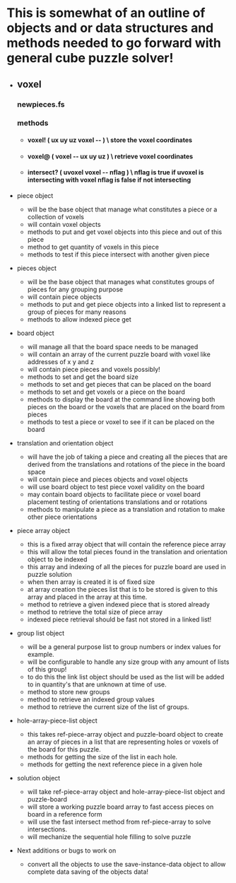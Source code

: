 # This is somewhat of an outline of objects and or data structures and methods needed to go forward with general cube puzzle solver!

* ## voxel  
  ### newpieces.fs
  ### methods
    * #### voxel!      ( ux uy uz voxel -- ) \ store the voxel coordinates
    * #### voxel@      ( voxel -- ux uy uz ) \ retrieve voxel coordinates
    * #### intersect?  ( uvoxel voxel -- nflag ) \ nflag is true if uvoxel is intersecting with voxel nflag is false if not intersecting

* piece object
  * will be the base object that manage what constitutes a piece or a collection of voxels
  * will contain voxel objects
  * methods to put and get voxel objects into this piece and out of this piece
  * method to get quantity of voxels in this piece
  * methods to test if this piece intersect with another given piece

* pieces object
  * will be the base object that manages what constitutes groups of pieces for any grouping purpose
  * will contain piece objects
  * methods to put and get piece objects into a linked list to represent a group of pieces for many reasons
  * methods to allow indexed piece get

* board object
  * will manage all that the board space needs to be managed
  * will contain an array of the current puzzle board with voxel like addresses of x y and z
  * will contain piece pieces and voxels possibly!
  * methods to set and get the board size
  * methods to set and get pieces that can be placed on the board
  * methods to set and get voxels or a piece on the board
  * methods to display the board at the command line showing both pieces on the board or the voxels that are placed on the board from pieces
  * methods to test a piece or voxel to see if it can be placed on the board

* translation and orientation object
  * will have the job of taking a piece and creating all the pieces that are derived from the translations and rotations of the piece in the board space
  * will contain piece and pieces objects and voxel objects
  * will use board object to test piece voxel validity on the board
  * may contain board objects to facilitate piece or voxel board placement testing of orientations translations and or rotations
  * methods to manipulate a piece as a translation and rotation to make other piece orientations

* piece array object
  * this is a fixed array object that will contain the reference piece array
  * this will allow the total pieces found in the translation and orientation object to be indexed
  * this array and indexing of all the pieces for puzzle board are used in puzzle solution
  * when then array is created it is of fixed size
  * at array creation the pieces list that is to be stored is given to this array and placed in the array at this time.
  * method to retrieve a given indexed piece that is stored already
  * method to retrieve the total size of piece array
  * indexed piece retrieval should be fast not stored in a linked list!

* group list object
  * will be a general purpose list to group numbers or index values for example.
  * will be configurable to handle any size group with any amount of lists of this group!
  * to do this the link list object should be used as the list will be added to in quantity's that are unknown at time of use.
  * method to store new groups
  * method to retrieve an indexed group values
  * method to retrieve the current size of the list of groups.

* hole-array-piece-list object
  * this takes ref-piece-array object and puzzle-board object to create an array of pieces in a list that are representing holes or voxels of the board for this puzzle.
  * methods for getting the size of the list in each hole.
  * methods for getting the next reference piece in a given hole

* solution object
  * will take ref-piece-array object and hole-array-piece-list object and puzzle-board
  * will store a working puzzle board array to fast access pieces on board in a reference form
  * will use the fast intersect method from ref-piece-array to solve intersections.
  * will mechanize the sequential hole filling to solve puzzle

* Next additions or bugs to work on
  * convert all the objects to use the save-instance-data object to allow complete data saving of the objects data!
